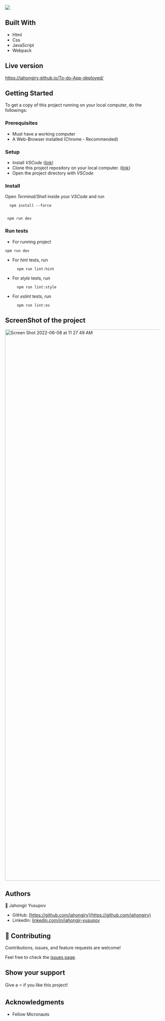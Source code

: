 ![](https://img.shields.io/badge/Microverse-blueviolet)
## Built With

- Html
- Css
- JavaScript
- Webpack

## Live version

https://jahongiry.github.io/To-do-App-deployed/

## Getting Started

To get a copy of this project running on your local computer, do the followings:

### Prerequisites

- Must have a working computer
- A Web-Browser installed (Chrome - Recommended)

### Setup

- Install _VSCode_ ([link](https://code.visualstudio.com/download))
- Clone this project repository on your local computer. ([link](https://github.com/jahongiry/to-do-app.git))
- Open the project directory with _VSCode_

### Install

Open _Terminal/Shell_ inside your _VSCode_ and run

  ```
    npm install --force
    
  ```
   ```
    npm run dev
  ```

### Run tests

- For running project

 `npm run dev`

- For _hint_ tests, run
  ```
    npm run lint:hint
  ```
- For _style_ tests, run
  ```
    npm run lint:style
  ```
- For _eslint_ tests, run
  ```
    npm run lint:es
  ```

## ScreenShot of the project

<img width="1789" alt="Screen Shot 2022-06-08 at 11 27 49 AM" src="https://user-images.githubusercontent.com/91022355/172547149-e36e11ef-5f94-4ce1-b494-995f24711222.png">


## Authors

👤 Jahongir Yusupov

- GitHub: [https://github.com/jahongiry](https://github.com/jahongiry)
- LinkedIn: [linkedin.com/in/jahongir-yusupov](linkedin.com/in/jahongir-yusupov)

## 🤝 Contributing

Contributions, issues, and feature requests are welcome!

Feel free to check the [issues page](../../issues/).

## Show your support

Give a ⭐️ if you like this project!

## Acknowledgments

- Fellow Micronauts
